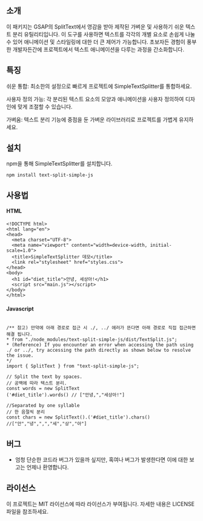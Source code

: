 ## 소개
이 패키지는 GSAP의 SplitText에서 영감을 받아 제작된 가벼운 및 사용하기 쉬운 텍스트 분리 유틸리티입니다. 이 도구를 사용하면 텍스트를 각각의 개별 요소로 손쉽게 나눌 수 있어 애니메이션 및 스타일링에 대한 더 큰 제어가 가능합니다. 초보자든 경험이 풍부한 개발자든간에  프로젝트에서 텍스트 애니메이션을 다루는 과정을 간소화합니다.

## 특징
쉬운 통합: 최소한의 설정으로 빠르게 프로젝트에 SimpleTextSplitter를 통합하세요.

사용자 정의 가능: 각 분리된 텍스트 요소의 모양과 애니메이션을 사용자 정의하여 디자인에 맞게 조절할 수 있습니다.

가벼움: 텍스트 분리 기능에 중점을 둔 가벼운 라이브러리로 프로젝트를 가볍게 유지하세요.

## 설치
npm을 통해 SimpleTextSplitter를 설치합니다.

```
npm install text-split-simple-js
```

## 사용법
#### HTML

```
<!DOCTYPE html>
<html lang="en">
<head>
  <meta charset="UTF-8">
  <meta name="viewport" content="width=device-width, initial-scale=1.0">
  <title>SimpleTextSplitter 데모</title>
  <link rel="stylesheet" href="styles.css">
</head>
<body>
  <h1 id="diet_title">안녕, 세상아!</h1>
  <script src="main.js"></script>
</body>
</html>
```

#### Javascript
```

/** 참고) 만약에 아래 경로로 접근 시 ./, ../ 에러가 뜬다면 아래 경로로 직접 접근하면 해결 됩니다.
* from "./node_modules/text-split-simple-js/dist/TextSplit.js";
* (Reference) If you encounter an error when accessing the path using ./ or ../, try accessing the path directly as shown below to resolve the issue.
*/
import { SplitText } from "text-split-simple-js";

// Split the text by spaces.
// 공백에 따라 텍스트 분리.
const words = new SplitText
('#diet_title').words() // ["안녕,","세상아!"]

//Separated by one syllable
// 한 음절씩 분리
const chars = new SplitText().('#diet_title').chars() //["안","녕",",","세","상","아"]

```
## 버그
- 엄청 단순한 코드라 버그가 있을까 싶지만, 혹여나 버그가 발생한다면 이에 대한 보고는 언제나 환영합니다.


## 라이선스
이 프로젝트는 MIT 라이선스에 따라 라이선스가 부여됩니다. 자세한 내용은 LICENSE 파일을 참조하세요.
